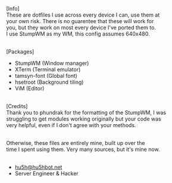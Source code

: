 [Info]<br>
These are dotfiles I use across every device I can, use them at<br>
your own risk. There is no guarentee that these will work for  <br>
you, but they work on most every device I've ported them to.   <br>
I use StumpWM as my WM, this config assumes 640x480.           <br><br>

[Packages]<br>
- StumpWM       (Window manager)<br>
- XTerm         (Terminal emulator)<br>
- tamsyn-font (Global font)<br>
- hsetroot      (Background tiling)<br>
- ViM           (Editor)<br><br>

[Credits]<br>
Thank you to phundrak for the formatting of the StumpWM, I was<br>
struggling to get modules working originally but your code was<br>
very helpful, even if I don't agree with your methods.        <br><br>

Otherwise, these files are entirely mine, built up over the   <br>
time I spent using them. Very many sources, but it's mine now.<br><br>

- hu5h@hu5hbot.net           <br>
- Server Engineer & Hacker   <br>
